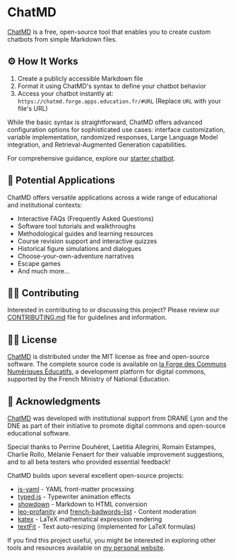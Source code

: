 # ChatMD

[ChatMD](https://chatmd.forge.apps.education.fr/) is a free, open-source tool that enables you to create custom chatbots from simple Markdown files.

## ⚙️ How It Works

1. Create a publicly accessible Markdown file
2. Format it using ChatMD's syntax to define your chatbot behavior
3. Access your chatbot instantly at: `https://chatmd.forge.apps.education.fr/#URL` (Replace `URL` with your file's URL)

While the basic syntax is straightforward, ChatMD offers advanced configuration options for sophisticated use cases: interface customization, variable implementation, randomized responses, Large Language Model integration, and Retrieval-Augmented Generation capabilities.

For comprehensive guidance, explore our [starter chatbot](https://chatmd.forge.apps.education.fr/).

## 🎯 Potential Applications

ChatMD offers versatile applications across a wide range of educational and institutional contexts:

- Interactive FAQs (Frequently Asked Questions)
- Software tool tutorials and walkthroughs
- Methodological guides and learning resources
- Course revision support and interactive quizzes
- Historical figure simulations and dialogues
- Choose-your-own-adventure narratives
- Escape games
- And much more...

## 🙋‍♀️ Contributing

Interested in contributing to or discussing this project? Please review our [CONTRIBUTING.md](https://forge.apps.education.fr/chatMD/chatMD.forge.apps.education.fr/-/blob/main/CONTRIBUTING.md?ref_type=heads) file for guidelines and information.

## 👩‍⚖️ License

[ChatMD](https://chatmd.forge.apps.education.fr/) is distributed under the MIT license as free and open-source software. The complete source code is available on [la Forge des Communs Numériques Éducatifs](https://forge.apps.education.fr/chatMD/chatMD.forge.apps.education.fr), a development platform for digital commons, supported by the French Ministry of National Education.

## 🙏 Acknowledgments

[ChatMD](https://chatmd.forge.apps.education.fr/) was developed with institutional support from DRANE Lyon and the DNE as part of their initiative to promote digital commons and open-source educational software.

Special thanks to Perrine Douhéret, Laetitia Allegrini, Romain Estampes, Charlie Rollo, Mélanie Fenaert for their valuable improvement suggestions, and to all beta testers who provided essential feedback!

ChatMD builds upon several excellent open-source projects:

- [js-yaml](https://github.com/nodeca/js-yaml) - YAML front-matter processing
- [typed.js](https://github.com/mattboldt/typed.js) - Typewriter animation effects
- [showdown](https://github.com/showdownjs/showdown) - Markdown to HTML conversion
- [leo-profanity](https://github.com/jojoee/leo-profanity) and [french-badwords-list](https://github.com/darwiin/french-badwords-list/) - Content moderation
- [katex](https://katex.org/) - LaTeX mathematical expression rendering
- [textFit](https://github.com/STRML/textFit) - Text auto-resizing (implemented for LaTeX formulas)

If you find this project useful, you might be interested in exploring other tools and resources available on [my personal website](https://eyssette.forge.apps.education.fr/).